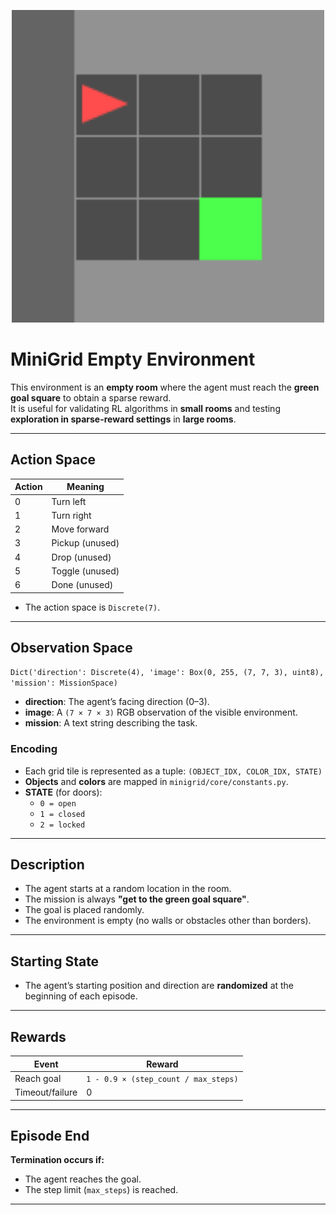 <p align="center">
  <img src="https://github.com/tahamm786/Autonomous-Car-Driving-using-Deep-RL/blob/main/MiniGridEnv/Media/EmptyEnv.gif" width="500">
</p>

# MiniGrid Empty Environment

This environment is an **empty room** where the agent must reach the **green goal square** to obtain a sparse reward.  
It is useful for validating RL algorithms in **small rooms** and testing **exploration in sparse-reward settings** in **large rooms**.  

---

## Action Space
| Action  | Meaning       |
|---------|---------------|
| 0       | Turn left     |
| 1       | Turn right    |
| 2       | Move forward  |
| 3       | Pickup (unused) |
| 4       | Drop (unused)   |
| 5       | Toggle (unused) |
| 6       | Done (unused)   |

- The action space is `Discrete(7)`.  

---

## Observation Space
`Dict('direction': Discrete(4), 'image': Box(0, 255, (7, 7, 3), uint8), 'mission': MissionSpace)`

- **direction**: The agent’s facing direction (0–3).  
- **image**: A `(7 × 7 × 3)` RGB observation of the visible environment.  
- **mission**: A text string describing the task.  

### Encoding
- Each grid tile is represented as a tuple: `(OBJECT_IDX, COLOR_IDX, STATE)`  
- **Objects** and **colors** are mapped in `minigrid/core/constants.py`.  
- **STATE** (for doors):  
  - `0 = open`  
  - `1 = closed`  
  - `2 = locked`  

---

## Description
- The agent starts at a random location in the room.  
- The mission is always **"get to the green goal square"**.  
- The goal is placed randomly.  
- The environment is empty (no walls or obstacles other than borders).  

---

## Starting State
- The agent’s starting position and direction are **randomized** at the beginning of each episode.  

---

## Rewards
| Event            | Reward |
|------------------|--------|
| Reach goal       | `1 - 0.9 × (step_count / max_steps)` |
| Timeout/failure  | 0      |

---

## Episode End
**Termination occurs if:**
- The agent reaches the goal.  
- The step limit (`max_steps`) is reached.  

---
